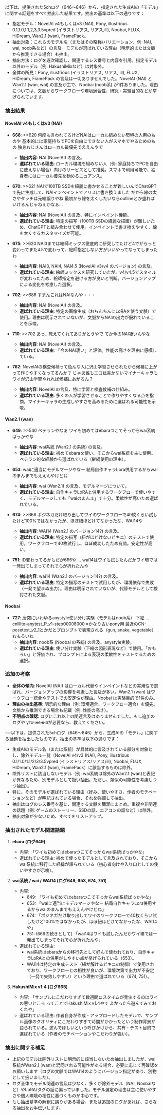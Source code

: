 以下は、提供された5chログ（646〜846）から、指定された生成AIの「モデル」に関する話題をすべて抽出した結果です。抽出の基準は以下の通りです：

- 指定モデル：NovelAI v4もしくはv3 (NAI), Pony, illustrious 0.1,1.0,1.1,2,3,3.5vpred (イラストリアス, リアス,ill), Noobai, FLUX, HiDream, Wan2.1 (wan), FramePack。
- 抽出対象：これらのモデル名（またはその略称/バリエーション、例: NAI, wai, noob系など）の言及。モデルが選ばれている理由（明示的または文脈から推測できる場合）も抽出。
- 抽出方法：ログを逐次確認し、関連するレス番号と内容を引用。指定モデル以外のモデル（例: HakushiMixなど）は対象外。
- 全体の所見：Pony, illustrious (イラストリアス, リアス, ill), FLUX, HiDream, FramePack の言及は一切ありませんでした。NovelAI (NAI) と Wan2.1 (wan, wai) の言及が主で、Noobai (noob系) が1件ありました。理由については、文脈からワークフローや環境適合性、研究・実験目的などが挙げられています。

### 抽出結果

#### NovelAI v4もしくはv3 (NAI)
- **668**: >>620 何度も言われてるけどNAIはローカル組めない環境の人用のものや 基本的には家庭持ちでPCを自由にできない人がスマホでやるためのもの 独身おじさんはローカル最優先でええんやで  
  - **抽出内容**: NAI (NovelAI) の言及。  
  - **選ばれている理由**: ローカル環境を組めない人（例: 家庭持ちでPCを自由に使えない場合）向けのサービスとして推奨。スマホで利用可能で、独身者にはローカル優先を勧めるニュアンス。

- **670**: >>621 NAIで100TB SSDを綺麗に書かせることが難しいんでChatGPTで先に生成して、NAIインペイントでアリスに書き換えました だから線の太さやタッチは元絵譲りやね 最初から線を太くしたいならoutlineとか盛ればいけるんじゃねぇかなぁ…  
  - **抽出内容**: NAI (NovelAI) の言及、特にインペイント機能。  
  - **選ばれている理由**: 特定の描写（100TB SSDの綺麗な描画）が難しいため、ChatGPTと組み合わせて使用。インペイントで書き換えやすく、線を太くするカスタマイズが可能。

- **675**: >>620 NAI3までは絵師ミックス徹底的に研究してたけど4でがらっと変わってまた4.5で変わって、絵師指定しない方がいいやってなってしまったわ  
  - **抽出内容**: NAI3, NAI4, NAI4.5 (NovelAI v3/v4 のバージョン) の言及。  
  - **選ばれている理由**: 絵師ミックスを研究していたが、v4/v4.5でスタイルが変わったため、絵師指定を避ける方が良いと判断。バージョンアップによる変化を考慮した選択。

- **702**: >>686 すまんこれはNAIなんや・・・  
  - **抽出内容**: NAI (NovelAI) の言及。  
  - **選ばれている理由**: 特定の画像生成（おちんちんにLoRAを使う文脈）で使用。理由は明示されていないが、文脈からNAIの出力が優れていることを示唆。

- **710**: >>702 あっ...教えてくれてありがとうやで てか今のNAI凄いんやな  
  - **抽出内容**: NAI (NovelAI) の言及。  
  - **選ばれている理由**: 「今のNAI凄い」と評価。性能の高さを理由に感嘆している。

- **782**: NovelAIの検査候補って色んな人に沢山学習させられたから候補に上がって作りやすくなってるんか？ じゃあ誰もエロ絵書かないマイナーキャラもワイが沢山学習やれれば候補にあがるん？  
  - **抽出内容**: NovelAI の言及、特に学習と検査候補の仕組み。  
  - **選ばれている理由**: 多くの人が学習させることで作りやすくなる点を指摘。マイナーキャラの生成しやすさを高めるために選ばれる可能性を示唆。

#### Wan2.1 (wan)
- **649**: >>540 ベテランやなぁ ワイも初めてはebaraつこてそっからwai系統ばっかやな  
  - **抽出内容**: wai系統 (Wan2.1 の系統) の言及。  
  - **選ばれている理由**: 初めてebaraを使い、そこからwai系統を主に使用。ベテラン的な経験から選ばれている（継続使用の理由）。

- **653**: waiに適当にモデルマージやなー 結局自作キャラLora併用するからwaiのまんまでもええんやけどね  
  - **抽出内容**: wai (Wan2.1) の言及、モデルマージについて。  
  - **選ばれている理由**: 自作キャラLoRAと併用するワークフローで使いやすく、モデルマージしても「waiのまんま」で十分。柔軟性が高いため選ばれている。

- **674**: >>666 ポジネガだけ取り出してワイのワークフローで40枚くらい試したけど100%ではなかったが、ほぼ紐ほどけてなかったな、WAI14や  
  - **抽出内容**: WAI14 (Wan2.1 のバージョン14?) の言及。  
  - **選ばれている理由**: 特定の描写（紐がほどけないビキニ）のテストで使用。ワークフローで40枚試行し、ほぼ成功したため有効。安定性が高い。

- **751**: ID変わってるかもだが666や ... wai14はワイも試したんだかワイ環では一発出てしまってそれで心が折れたんや  
  - **抽出内容**: wai14 (Wan2.1 のバージョン14?) の言及。  
  - **選ばれている理由**: 特定の描写のテストで試用したが、環境依存で失敗（一発で望まぬ出力）。理由は明示されていないが、代替モデルとして検討された文脈。

#### Noobai
- **727**: 唐突にいわゆるanystyle使い分け実験（モデルはnoob系） 下絵 ... cnlllite-anytest_P_v1-step00008000 ※かなり古いpony用 最近のCN-posetest_v2_1とかだとプロンプトで表現される（gun, snake, vegetable） おもろいね  
  - **抽出内容**: noob系 (Noobai の系統) の言及、anystyle実験。  
  - **選ばれている理由**: 使い分け実験（下絵の図形表現など）で使用。「おもろい」と評価され、プロンプトによる表現の柔軟性をテストするための選択。

### 追加の考察
- **全体の傾向**: NovelAI (NAI) はローカル代替やインペイントなどの実用性で選ばれ、バージョンアップの影響を考慮した言及が多い。Wan2.1 (wan) はワークフロー統合やテストでの安定性が理由。Noobai は実験目的で1件のみ。
- **理由の抽出基準**: 明示的な理由（例: 環境適合、ワークフロー適合）を優先。文脈から推測できる場合も記載（例: 性能の高さ）。
- **不明点の確認**: ログにこれ以上の関連言及はありませんでした。もし追加のログや уточненияが必要なら、教えてください。

---以下は、提供された5chログ（646〜846）から、生成AIの「モデル」に関する話題を抽出したものです。抽出の基準は以下の通りです：

- 生成AIのモデル名（または系統）が具体的に言及されている部分を対象とし、除外モデル一覧（NovelAI v4/v3 (NAI), Pony, illustrious 0.1/1.0/1.1/2/3/3.5vpred (イラストリアス/リアス/ill), Noobai, FLUX, HiDream, Wan2.1 (wan), FramePack）に該当するものは除外。
- 除外リストに該当しないモデル（例: wai系統は除外のWan2.1 (wan)と表記が異なるため、別モデルとして扱い抽出。ただし、類似の可能性を考慮しつつ抽出）。
- 特に、そのモデルが選ばれている理由（好み、使いやすさ、作者のモチベーションなど）が明記されている場合、それを強調して抽出。
- 抽出はログのレス番号を基に、関連する文脈を簡潔にまとめ。重複や非関連の話題（例: ゲームのストーリー、SSDの話、エアコンの話など）は除外。
- 抽出対象が少ないため、すべてをリストアップ。

### 抽出されたモデル関連話題
1. **ebara (ログ649)**  
   - 内容: 「ワイも初めてはebaraつこてそっからwai系統ばっかやな」  
   - 選ばれている理由: 初めて使ったモデルとして言及されており、そこからwai系統に移行した経緯が語られている（初心者向けや入り口としての使いやすさが示唆）。

2. **wai系統 / wai / WAI14 (ログ649, 653, 674, 751)**  
   - 内容: 
     - 649: 「ワイも初めてはebaraつこてそっからwai系統ばっかやな」  
     - 653: 「waiに適当にモデルマージやなー 結局自作キャラLora併用するからwaiのまんまでもええんやけどね」  
     - 674: 「ポジネガだけ取り出してワイのワークフローで40枚くらい試したけど100%ではなかったが、ほぼ紐ほどけてなかったな、WAI14や」  
     - 751: (666の続きとして) 「wai14はワイも試したんだかワイ環では一発出てしまってそれで心が折れたんや」  
   - 選ばれている理由: 
     - wai系統はebaraからの移行先として好んで使われており、自作キャラLoRAとの併用がしやすい点が挙げられている（653）。  
     - WAI14は特定の生成テスト（紐が解けるビキニの制御）で使用されており、ワークフローとの相性が良いが、環境次第で出力が不安定（一発で失敗しやすい）という理由で選ばれている（674, 751）。

3. **HakushiMix v1.4 (ログ665)**  
   - 内容: 「サンプルにこだわりすぎて数週間ロスタイムが発生するのはワイの悪いところ ってことでHakushiMix v1.4やで よかったら遊んでみておくれや」  
   - 選ばれている理由: 作者自身が作成・アップロードしたモデルで、サンプル画像のクオリティにこだわりすぎて時間がかかったという制作背景が語られている。遊んでほしいという呼びかけから、共有・テスト目的で選ばれている（作者のモチベーションやこだわりが強い）。

### 抽出に関する補足
- 上記のモデルは除外リストに明示的に該当しないため抽出しましたが、wai系統がWan2.1 (wan)と混同される可能性がある場合、必要に応じて再確認をお願いします（ログの文脈ではWAI14のようにバージョン指定があり、別物として扱いました）。
- ログ全体でモデル関連の言及は少なく、多くが除外モデル（NAI, Noobaiなど）やLoRA/タグの話に偏っていました。モデル選定の理由は主に使いやすさや個人環境の相性に基づくものが中心です。
- もし抽出基準の解釈に誤りがある場合、または追加のログがあれば、さらなる抽出をお手伝いします。